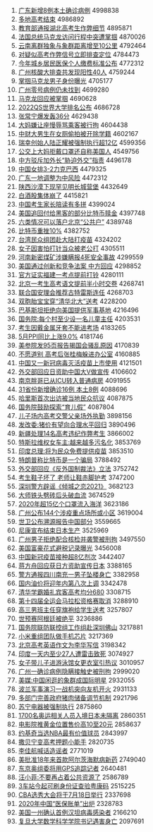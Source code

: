 1. [广东新增8例本土确诊病例](http://www.baidu.com/baidu?cl=3&tn=SE_baiduhomet8_jmjb7mjw&rsv_dl=fyb_top&fr=top1000&wd=%B9%E3%B6%AB%D0%C2%D4%F68%C0%FD%B1%BE%CD%C1%C8%B7%D5%EF%B2%A1%C0%FD) 4998838
1. [多地高考结束](http://www.baidu.com/baidu?cl=3&tn=SE_baiduhomet8_jmjb7mjw&rsv_dl=fyb_top&fr=top1000&wd=%B6%E0%B5%D8%B8%DF%BF%BC%BD%E1%CA%F8) 4986892
1. [教育部通报湖北高考生作弊细节](http://www.baidu.com/baidu?cl=3&tn=SE_baiduhomet8_jmjb7mjw&rsv_dl=fyb_top&fr=top1000&wd=%BD%CC%D3%FD%B2%BF%CD%A8%B1%A8%BA%FE%B1%B1%B8%DF%BF%BC%C9%FA%D7%F7%B1%D7%CF%B8%BD%DA) 4895871
1. [法国总统马克龙访问行程中突遭掌掴](http://www.baidu.com/baidu?cl=3&tn=SE_baiduhomet8_jmjb7mjw&rsv_dl=fyb_top&fr=top1000&wd=%B7%A8%B9%FA%D7%DC%CD%B3%C2%ED%BF%CB%C1%FA%B7%C3%CE%CA%D0%D0%B3%CC%D6%D0%CD%BB%D4%E2%D5%C6%DE%E2) 4870026
1. [云南离群独象与象群距离增至10公里](http://www.baidu.com/baidu?cl=3&tn=SE_baiduhomet8_jmjb7mjw&rsv_dl=fyb_top&fr=top1000&wd=%D4%C6%C4%CF%C0%EB%C8%BA%B6%C0%CF%F3%D3%EB%CF%F3%C8%BA%BE%E0%C0%EB%D4%F6%D6%C110%B9%AB%C0%EF) 4792464
1. [对疑似高考作弊信号立即排查定位](http://www.baidu.com/baidu?cl=3&tn=SE_baiduhomet8_jmjb7mjw&rsv_dl=fyb_top&fr=top1000&wd=%B6%D4%D2%C9%CB%C6%B8%DF%BF%BC%D7%F7%B1%D7%D0%C5%BA%C5%C1%A2%BC%B4%C5%C5%B2%E9%B6%A8%CE%BB) 4784473
1. [今年城乡居民医保个人缴费标准公布](http://www.baidu.com/baidu?cl=3&tn=SE_baiduhomet8_jmjb7mjw&rsv_dl=fyb_top&fr=top1000&wd=%BD%F1%C4%EA%B3%C7%CF%E7%BE%D3%C3%F1%D2%BD%B1%A3%B8%F6%C8%CB%BD%C9%B7%D1%B1%EA%D7%BC%B9%AB%B2%BC) 4772312
1. [广州核酸大排查共发现阳性40人](http://www.baidu.com/baidu?cl=3&tn=SE_baiduhomet8_jmjb7mjw&rsv_dl=fyb_top&fr=top1000&wd=%B9%E3%D6%DD%BA%CB%CB%E1%B4%F3%C5%C5%B2%E9%B9%B2%B7%A2%CF%D6%D1%F4%D0%D440%C8%CB) 4759244
1. [掌掴马克龙男子身份曝光](http://www.baidu.com/baidu?cl=3&tn=SE_baiduhomet8_jmjb7mjw&rsv_dl=fyb_top&fr=top1000&wd=%D5%C6%DE%E2%C2%ED%BF%CB%C1%FA%C4%D0%D7%D3%C9%ED%B7%DD%C6%D8%B9%E2) 4705177
1. [广州零号病例仍未找到](http://www.baidu.com/baidu?cl=3&tn=SE_baiduhomet8_jmjb7mjw&rsv_dl=fyb_top&fr=top1000&wd=%B9%E3%D6%DD%C1%E3%BA%C5%B2%A1%C0%FD%C8%D4%CE%B4%D5%D2%B5%BD) 4699280
1. [马克龙回应被掌掴](http://www.baidu.com/baidu?cl=3&tn=SE_baiduhomet8_jmjb7mjw&rsv_dl=fyb_top&fr=top1000&wd=%C2%ED%BF%CB%C1%FA%BB%D8%D3%A6%B1%BB%D5%C6%DE%E2) 4690628
1. [2022QS世界大学排名公布](http://www.baidu.com/baidu?cl=3&tn=SE_baiduhomet8_jmjb7mjw&rsv_dl=fyb_top&fr=top1000&wd=2022QS%CA%C0%BD%E7%B4%F3%D1%A7%C5%C5%C3%FB%B9%AB%B2%BC) 4686728
1. [张常宁爆发轰36分](http://www.baidu.com/baidu?cl=3&tn=SE_baiduhomet8_jmjb7mjw&rsv_dl=fyb_top&fr=top1000&wd=%D5%C5%B3%A3%C4%FE%B1%AC%B7%A2%BA%E436%B7%D6) 4629438
1. [大妈嫌让座慢辱骂乘客被行拘](http://www.baidu.com/baidu?cl=3&tn=SE_baiduhomet8_jmjb7mjw&rsv_dl=fyb_top&fr=top1000&wd=%B4%F3%C2%E8%CF%D3%C8%C3%D7%F9%C2%FD%C8%E8%C2%EE%B3%CB%BF%CD%B1%BB%D0%D0%BE%D0) 4604438
1. [中财大男生在女厕偷拍被开除学籍](http://www.baidu.com/baidu?cl=3&tn=SE_baiduhomet8_jmjb7mjw&rsv_dl=fyb_top&fr=top1000&wd=%D6%D0%B2%C6%B4%F3%C4%D0%C9%FA%D4%DA%C5%AE%B2%DE%CD%B5%C5%C4%B1%BB%BF%AA%B3%FD%D1%A7%BC%AE) 4602167
1. [瑞幸创始人陆正耀被强制执行超12亿](http://www.baidu.com/baidu?cl=3&tn=SE_baiduhomet8_jmjb7mjw&rsv_dl=fyb_top&fr=top1000&wd=%C8%F0%D0%D2%B4%B4%CA%BC%C8%CB%C2%BD%D5%FD%D2%AB%B1%BB%C7%BF%D6%C6%D6%B4%D0%D0%B3%AC12%D2%DA) 4599356
1. [公交上大妈拒戴口罩还自称美国人](http://www.baidu.com/baidu?cl=3&tn=SE_baiduhomet8_jmjb7mjw&rsv_dl=fyb_top&fr=top1000&wd=%B9%AB%BD%BB%C9%CF%B4%F3%C2%E8%BE%DC%B4%F7%BF%DA%D5%D6%BB%B9%D7%D4%B3%C6%C3%C0%B9%FA%C8%CB) 4549756
1. [中方驳斥加外长“胁迫外交”指责](http://www.baidu.com/baidu?cl=3&tn=SE_baiduhomet8_jmjb7mjw&rsv_dl=fyb_top&fr=top1000&wd=%D6%D0%B7%BD%B2%B5%B3%E2%BC%D3%CD%E2%B3%A4%A1%B0%D0%B2%C6%C8%CD%E2%BD%BB%A1%B1%D6%B8%D4%F0) 4496178
1. [中国女排3-2力克巴西](http://www.baidu.com/baidu?cl=3&tn=SE_baiduhomet8_jmjb7mjw&rsv_dl=fyb_top&fr=top1000&wd=%D6%D0%B9%FA%C5%AE%C5%C53-2%C1%A6%BF%CB%B0%CD%CE%F7) 4479325
1. [广东一地调整为中风险](http://www.baidu.com/baidu?cl=3&tn=SE_baiduhomet8_jmjb7mjw&rsv_dl=fyb_top&fr=top1000&wd=%B9%E3%B6%AB%D2%BB%B5%D8%B5%F7%D5%FB%CE%AA%D6%D0%B7%E7%CF%D5) 4472312
1. [陕西沙漠下现罕见明长城营堡](http://www.baidu.com/baidu?cl=3&tn=SE_baiduhomet8_jmjb7mjw&rsv_dl=fyb_top&fr=top1000&wd=%C9%C2%CE%F7%C9%B3%C4%AE%CF%C2%CF%D6%BA%B1%BC%FB%C3%F7%B3%A4%B3%C7%D3%AA%B1%A4) 4432649
1. [白酒股集体崩了](http://www.baidu.com/baidu?cl=3&tn=SE_baiduhomet8_jmjb7mjw&rsv_dl=fyb_top&fr=top1000&wd=%B0%D7%BE%C6%B9%C9%BC%AF%CC%E5%B1%C0%C1%CB) 4415821
1. [中国考生家长陪读有多拼](http://www.baidu.com/baidu?cl=3&tn=SE_baiduhomet8_jmjb7mjw&rsv_dl=fyb_top&fr=top1000&wd=%D6%D0%B9%FA%BF%BC%C9%FA%BC%D2%B3%A4%C5%E3%B6%C1%D3%D0%B6%E0%C6%B4) 4399024
1. [美国追回付给黑客的部分比特币赎金](http://www.baidu.com/baidu?cl=3&tn=SE_baiduhomet8_jmjb7mjw&rsv_dl=fyb_top&fr=top1000&wd=%C3%C0%B9%FA%D7%B7%BB%D8%B8%B6%B8%F8%BA%DA%BF%CD%B5%C4%B2%BF%B7%D6%B1%C8%CC%D8%B1%D2%CA%EA%BD%F0) 4397748
1. [六类情况可以落户北京“公共户”](http://www.baidu.com/baidu?cl=3&tn=SE_baiduhomet8_jmjb7mjw&rsv_dl=fyb_top&fr=top1000&wd=%C1%F9%C0%E0%C7%E9%BF%F6%BF%C9%D2%D4%C2%E4%BB%A7%B1%B1%BE%A9%A1%B0%B9%AB%B9%B2%BB%A7%A1%B1) 4389748
1. [比特币重挫10%](http://www.baidu.com/baidu?cl=3&tn=SE_baiduhomet8_jmjb7mjw&rsv_dl=fyb_top&fr=top1000&wd=%B1%C8%CC%D8%B1%D2%D6%D8%B4%EC10%25) 4382752
1. [台湾民众组团赴大陆打疫苗](http://www.baidu.com/baidu?cl=3&tn=SE_baiduhomet8_jmjb7mjw&rsv_dl=fyb_top&fr=top1000&wd=%CC%A8%CD%E5%C3%F1%D6%DA%D7%E9%CD%C5%B8%B0%B4%F3%C2%BD%B4%F2%D2%DF%C3%E7) 4324202
1. [女子因害怕打针当众被老公打](http://www.baidu.com/baidu?cl=3&tn=SE_baiduhomet8_jmjb7mjw&rsv_dl=fyb_top&fr=top1000&wd=%C5%AE%D7%D3%D2%F2%BA%A6%C5%C2%B4%F2%D5%EB%B5%B1%D6%DA%B1%BB%C0%CF%B9%AB%B4%F2) 4305511
1. [河南新密煤矿涉嫌瞒报4死安全事故](http://www.baidu.com/baidu?cl=3&tn=SE_baiduhomet8_jmjb7mjw&rsv_dl=fyb_top&fr=top1000&wd=%BA%D3%C4%CF%D0%C2%C3%DC%C3%BA%BF%F3%C9%E6%CF%D3%C2%F7%B1%A84%CB%C0%B0%B2%C8%AB%CA%C2%B9%CA) 4299559
1. [美国通过创新和竞争法案 中方回应](http://www.baidu.com/baidu?cl=3&tn=SE_baiduhomet8_jmjb7mjw&rsv_dl=fyb_top&fr=top1000&wd=%C3%C0%B9%FA%CD%A8%B9%FD%B4%B4%D0%C2%BA%CD%BE%BA%D5%F9%B7%A8%B0%B8%20%D6%D0%B7%BD%BB%D8%D3%A6) 4298852
1. [官方证实福建一考点提前打铃](http://www.baidu.com/baidu?cl=3&tn=SE_baiduhomet8_jmjb7mjw&rsv_dl=fyb_top&fr=top1000&wd=%B9%D9%B7%BD%D6%A4%CA%B5%B8%A3%BD%A8%D2%BB%BF%BC%B5%E3%CC%E1%C7%B0%B4%F2%C1%E5) 4280111
1. [北京一考生高考语文提前半小时交卷](http://www.baidu.com/baidu?cl=3&tn=SE_baiduhomet8_jmjb7mjw&rsv_dl=fyb_top&fr=top1000&wd=%B1%B1%BE%A9%D2%BB%BF%BC%C9%FA%B8%DF%BF%BC%D3%EF%CE%C4%CC%E1%C7%B0%B0%EB%D0%A1%CA%B1%BD%BB%BE%ED) 4268741
1. [联合国安理会推荐古特雷斯连任](http://www.baidu.com/baidu?cl=3&tn=SE_baiduhomet8_jmjb7mjw&rsv_dl=fyb_top&fr=top1000&wd=%C1%AA%BA%CF%B9%FA%B0%B2%C0%ED%BB%E1%CD%C6%BC%F6%B9%C5%CC%D8%C0%D7%CB%B9%C1%AC%C8%CE) 4268703
1. [双胞胎宝宝穿“清华北大”送考](http://www.baidu.com/baidu?cl=3&tn=SE_baiduhomet8_jmjb7mjw&rsv_dl=fyb_top&fr=top1000&wd=%CB%AB%B0%FB%CC%A5%B1%A6%B1%A6%B4%A9%A1%B0%C7%E5%BB%AA%B1%B1%B4%F3%A1%B1%CB%CD%BF%BC) 4228200
1. [巴基斯坦拒绝向美国提供军事基地](http://www.baidu.com/baidu?cl=3&tn=SE_baiduhomet8_jmjb7mjw&rsv_dl=fyb_top&fr=top1000&wd=%B0%CD%BB%F9%CB%B9%CC%B9%BE%DC%BE%F8%CF%F2%C3%C0%B9%FA%CC%E1%B9%A9%BE%FC%CA%C2%BB%F9%B5%D8) 4216496
1. [国务院:每个村至少设一名儿童主任](http://www.baidu.com/baidu?cl=3&tn=SE_baiduhomet8_jmjb7mjw&rsv_dl=fyb_top&fr=top1000&wd=%B9%FA%CE%F1%D4%BA%3A%C3%BF%B8%F6%B4%E5%D6%C1%C9%D9%C9%E8%D2%BB%C3%FB%B6%F9%CD%AF%D6%F7%C8%CE) 4203531
1. [考生因戴金属牙套不能进考场](http://www.baidu.com/baidu?cl=3&tn=SE_baiduhomet8_jmjb7mjw&rsv_dl=fyb_top&fr=top1000&wd=%BF%BC%C9%FA%D2%F2%B4%F7%BD%F0%CA%F4%D1%C0%CC%D7%B2%BB%C4%DC%BD%F8%BF%BC%B3%A1) 4183265
1. [5月PPI同比上涨9.0%](http://www.baidu.com/baidu?cl=3&tn=SE_baiduhomet8_jmjb7mjw&rsv_dl=fyb_top&fr=top1000&wd=5%D4%C2PPI%CD%AC%B1%C8%C9%CF%D5%C79.0%25) 4181746
1. [美参院发95页报告揭国会骚乱原因](http://www.baidu.com/baidu?cl=3&tn=SE_baiduhomet8_jmjb7mjw&rsv_dl=fyb_top&fr=top1000&wd=%C3%C0%B2%CE%D4%BA%B7%A295%D2%B3%B1%A8%B8%E6%BD%D2%B9%FA%BB%E1%C9%A7%C2%D2%D4%AD%D2%F2) 4170839
1. [不愿道别 高考后张桂梅躲进办公室](http://www.baidu.com/baidu?cl=3&tn=SE_baiduhomet8_jmjb7mjw&rsv_dl=fyb_top&fr=top1000&wd=%B2%BB%D4%B8%B5%C0%B1%F0%20%B8%DF%BF%BC%BA%F3%D5%C5%B9%F0%C3%B7%B6%E3%BD%F8%B0%EC%B9%AB%CA%D2) 4160885
1. [中国又一新冠病毒灭活疫苗上市使用](http://www.baidu.com/baidu?cl=3&tn=SE_baiduhomet8_jmjb7mjw&rsv_dl=fyb_top&fr=top1000&wd=%D6%D0%B9%FA%D3%D6%D2%BB%D0%C2%B9%DA%B2%A1%B6%BE%C3%F0%BB%EE%D2%DF%C3%E7%C9%CF%CA%D0%CA%B9%D3%C3) 4121501
1. [外交部回应日资助中国大V做宣传](http://www.baidu.com/baidu?cl=3&tn=SE_baiduhomet8_jmjb7mjw&rsv_dl=fyb_top&fr=top1000&wd=%CD%E2%BD%BB%B2%BF%BB%D8%D3%A6%C8%D5%D7%CA%D6%FA%D6%D0%B9%FA%B4%F3V%D7%F6%D0%FB%B4%AB) 4106602
1. [南京胖哥已从ICU转入普通病房](http://www.baidu.com/baidu?cl=3&tn=SE_baiduhomet8_jmjb7mjw&rsv_dl=fyb_top&fr=top1000&wd=%C4%CF%BE%A9%C5%D6%B8%E7%D2%D1%B4%D3ICU%D7%AA%C8%EB%C6%D5%CD%A8%B2%A1%B7%BF) 4091955
1. [31省份新增确诊16例 本土8例](http://www.baidu.com/baidu?cl=3&tn=SE_baiduhomet8_jmjb7mjw&rsv_dl=fyb_top&fr=top1000&wd=31%CA%A1%B7%DD%D0%C2%D4%F6%C8%B7%D5%EF16%C0%FD%20%B1%BE%CD%C18%C0%FD) 4088696
1. [哈里斯首次出访被当地民众抗议](http://www.baidu.com/baidu?cl=3&tn=SE_baiduhomet8_jmjb7mjw&rsv_dl=fyb_top&fr=top1000&wd=%B9%FE%C0%EF%CB%B9%CA%D7%B4%CE%B3%F6%B7%C3%B1%BB%B5%B1%B5%D8%C3%F1%D6%DA%BF%B9%D2%E9) 4087875
1. [国务院鼓励探索“育儿假”](http://www.baidu.com/baidu?cl=3&tn=SE_baiduhomet8_jmjb7mjw&rsv_dl=fyb_top&fr=top1000&wd=%B9%FA%CE%F1%D4%BA%B9%C4%C0%F8%CC%BD%CB%F7%A1%B0%D3%FD%B6%F9%BC%D9%A1%B1) 4087804
1. [儿子场内高考交警父亲场外执勤](http://www.baidu.com/baidu?cl=3&tn=SE_baiduhomet8_jmjb7mjw&rsv_dl=fyb_top&fr=top1000&wd=%B6%F9%D7%D3%B3%A1%C4%DA%B8%DF%BF%BC%BD%BB%BE%AF%B8%B8%C7%D7%B3%A1%CD%E2%D6%B4%C7%DA) 3898156
1. [发改委:猪价有望向合理水平回归](http://www.baidu.com/baidu?cl=3&tn=SE_baiduhomet8_jmjb7mjw&rsv_dl=fyb_top&fr=top1000&wd=%B7%A2%B8%C4%CE%AF%3A%D6%ED%BC%DB%D3%D0%CD%FB%CF%F2%BA%CF%C0%ED%CB%AE%C6%BD%BB%D8%B9%E9) 3890496
1. [新疆处理14名高考违纪作弊考生](http://www.baidu.com/baidu?cl=3&tn=SE_baiduhomet8_jmjb7mjw&rsv_dl=fyb_top&fr=top1000&wd=%D0%C2%BD%AE%B4%A6%C0%ED14%C3%FB%B8%DF%BF%BC%CE%A5%BC%CD%D7%F7%B1%D7%BF%BC%C9%FA) 3866002
1. [特斯拉维权女车主:越来越多污名化](http://www.baidu.com/baidu?cl=3&tn=SE_baiduhomet8_jmjb7mjw&rsv_dl=fyb_top&fr=top1000&wd=%CC%D8%CB%B9%C0%AD%CE%AC%C8%A8%C5%AE%B3%B5%D6%F7%3A%D4%BD%C0%B4%D4%BD%B6%E0%CE%DB%C3%FB%BB%AF) 3853769
1. [印度总理:将为民众免费提供疫苗](http://www.baidu.com/baidu?cl=3&tn=SE_baiduhomet8_jmjb7mjw&rsv_dl=fyb_top&fr=top1000&wd=%D3%A1%B6%C8%D7%DC%C0%ED%3A%BD%AB%CE%AA%C3%F1%D6%DA%C3%E2%B7%D1%CC%E1%B9%A9%D2%DF%C3%E7) 3853510
1. [特朗普称比特币是一个骗局](http://www.baidu.com/baidu?cl=3&tn=SE_baiduhomet8_jmjb7mjw&rsv_dl=fyb_top&fr=top1000&wd=%CC%D8%C0%CA%C6%D5%B3%C6%B1%C8%CC%D8%B1%D2%CA%C7%D2%BB%B8%F6%C6%AD%BE%D6) 3788492
1. [外交部回应《反外国制裁法》立法](http://www.baidu.com/baidu?cl=3&tn=SE_baiduhomet8_jmjb7mjw&rsv_dl=fyb_top&fr=top1000&wd=%CD%E2%BD%BB%B2%BF%BB%D8%D3%A6%A1%B6%B7%B4%CD%E2%B9%FA%D6%C6%B2%C3%B7%A8%A1%B7%C1%A2%B7%A8) 3752742
1. [考生鞋子坏了 老师让鞋赤脚护考](http://www.baidu.com/baidu?cl=3&tn=SE_baiduhomet8_jmjb7mjw&rsv_dl=fyb_top&fr=top1000&wd=%BF%BC%C9%FA%D0%AC%D7%D3%BB%B5%C1%CB%20%C0%CF%CA%A6%C8%C3%D0%AC%B3%E0%BD%C5%BB%A4%BF%BC) 3747200
1. [深圳警方辟谣《倾城之恋2021》](http://www.baidu.com/baidu?cl=3&tn=SE_baiduhomet8_jmjb7mjw&rsv_dl=fyb_top&fr=top1000&wd=%C9%EE%DB%DA%BE%AF%B7%BD%B1%D9%D2%A5%A1%B6%C7%E3%B3%C7%D6%AE%C1%B52021%A1%B7) 3682123
1. [大师铁头劈砖后头破血流](http://www.baidu.com/baidu?cl=3&tn=SE_baiduhomet8_jmjb7mjw&rsv_dl=fyb_top&fr=top1000&wd=%B4%F3%CA%A6%CC%FA%CD%B7%C5%FC%D7%A9%BA%F3%CD%B7%C6%C6%D1%AA%C1%F7) 3674529
1. [2020年超15亿个口罩流入海洋](http://www.baidu.com/baidu?cl=3&tn=SE_baiduhomet8_jmjb7mjw&rsv_dl=fyb_top&fr=top1000&wd=2020%C4%EA%B3%AC15%D2%DA%B8%F6%BF%DA%D5%D6%C1%F7%C8%EB%BA%A3%D1%F3) 3623186
1. [广州公布144个涉疫重点场所或小区](http://www.baidu.com/baidu?cl=3&tn=SE_baiduhomet8_jmjb7mjw&rsv_dl=fyb_top&fr=top1000&wd=%B9%E3%D6%DD%B9%AB%B2%BC144%B8%F6%C9%E6%D2%DF%D6%D8%B5%E3%B3%A1%CB%F9%BB%F2%D0%A1%C7%F8) 3619004
1. [世卫公布溯源报告中国部分](http://www.baidu.com/baidu?cl=3&tn=SE_baiduhomet8_jmjb7mjw&rsv_dl=fyb_top&fr=top1000&wd=%CA%C0%CE%C0%B9%AB%B2%BC%CB%DD%D4%B4%B1%A8%B8%E6%D6%D0%B9%FA%B2%BF%B7%D6) 3559665
1. [尼康宣布结束日本生产](http://www.baidu.com/baidu?cl=3&tn=SE_baiduhomet8_jmjb7mjw&rsv_dl=fyb_top&fr=top1000&wd=%C4%E1%BF%B5%D0%FB%B2%BC%BD%E1%CA%F8%C8%D5%B1%BE%C9%FA%B2%FA) 3525969
1. [广州男子拒绝配合核检并袭警被刑拘](http://www.baidu.com/baidu?cl=3&tn=SE_baiduhomet8_jmjb7mjw&rsv_dl=fyb_top&fr=top1000&wd=%B9%E3%D6%DD%C4%D0%D7%D3%BE%DC%BE%F8%C5%E4%BA%CF%BA%CB%BC%EC%B2%A2%CF%AE%BE%AF%B1%BB%D0%CC%BE%D0) 3497550
1. [美国富豪花式避税记录曝光](http://www.baidu.com/baidu?cl=3&tn=SE_baiduhomet8_jmjb7mjw&rsv_dl=fyb_top&fr=top1000&wd=%C3%C0%B9%FA%B8%BB%BA%C0%BB%A8%CA%BD%B1%DC%CB%B0%BC%C7%C2%BC%C6%D8%B9%E2) 3456008
1. [中国新冠疫苗接种超8亿剂次](http://www.baidu.com/baidu?cl=3&tn=SE_baiduhomet8_jmjb7mjw&rsv_dl=fyb_top&fr=top1000&wd=%D6%D0%B9%FA%D0%C2%B9%DA%D2%DF%C3%E7%BD%D3%D6%D6%B3%AC8%D2%DA%BC%C1%B4%CE) 3442407
1. [蒋方舟回应获日方资助宣传日本](http://www.baidu.com/baidu?cl=3&tn=SE_baiduhomet8_jmjb7mjw&rsv_dl=fyb_top&fr=top1000&wd=%BD%AF%B7%BD%D6%DB%BB%D8%D3%A6%BB%F1%C8%D5%B7%BD%D7%CA%D6%FA%D0%FB%B4%AB%C8%D5%B1%BE) 3388165
1. [警方通报四川南充一男子坠楼身亡](http://www.baidu.com/baidu?cl=3&tn=SE_baiduhomet8_jmjb7mjw&rsv_dl=fyb_top&fr=top1000&wd=%BE%AF%B7%BD%CD%A8%B1%A8%CB%C4%B4%A8%C4%CF%B3%E4%D2%BB%C4%D0%D7%D3%D7%B9%C2%A5%C9%ED%CD%F6) 3382958
1. [国内油价将迎年内第八次上调](http://www.baidu.com/baidu?cl=3&tn=SE_baiduhomet8_jmjb7mjw&rsv_dl=fyb_top&fr=top1000&wd=%B9%FA%C4%DA%D3%CD%BC%DB%BD%AB%D3%AD%C4%EA%C4%DA%B5%DA%B0%CB%B4%CE%C9%CF%B5%F7) 3342478
1. [清华学霸婚礼宾客高考均分680](http://www.baidu.com/baidu?cl=3&tn=SE_baiduhomet8_jmjb7mjw&rsv_dl=fyb_top&fr=top1000&wd=%C7%E5%BB%AA%D1%A7%B0%D4%BB%E9%C0%F1%B1%F6%BF%CD%B8%DF%BF%BC%BE%F9%B7%D6680) 3308715
1. [第十四届全运会马拉松资格赛取消](http://www.baidu.com/baidu?cl=3&tn=SE_baiduhomet8_jmjb7mjw&rsv_dl=fyb_top&fr=top1000&wd=%B5%DA%CA%AE%CB%C4%BD%EC%C8%AB%D4%CB%BB%E1%C2%ED%C0%AD%CB%C9%D7%CA%B8%F1%C8%FC%C8%A1%CF%FB) 3288910
1. [高三男班主任穿旗袍给学生送考](http://www.baidu.com/baidu?cl=3&tn=SE_baiduhomet8_jmjb7mjw&rsv_dl=fyb_top&fr=top1000&wd=%B8%DF%C8%FD%C4%D0%B0%E0%D6%F7%C8%CE%B4%A9%C6%EC%C5%DB%B8%F8%D1%A7%C9%FA%CB%CD%BF%BC) 3257807
1. [世预赛阿根廷被绝平](http://www.baidu.com/baidu?cl=3&tn=SE_baiduhomet8_jmjb7mjw&rsv_dl=fyb_top&fr=top1000&wd=%CA%C0%D4%A4%C8%FC%B0%A2%B8%F9%CD%A2%B1%BB%BE%F8%C6%BD) 3236886
1. [国务院联防联控组工作组赴深圳佛山](http://www.baidu.com/baidu?cl=3&tn=SE_baiduhomet8_jmjb7mjw&rsv_dl=fyb_top&fr=top1000&wd=%B9%FA%CE%F1%D4%BA%C1%AA%B7%C0%C1%AA%BF%D8%D7%E9%B9%A4%D7%F7%D7%E9%B8%B0%C9%EE%DB%DA%B7%F0%C9%BD) 3217881
1. [小米重组团队做手机芯片](http://www.baidu.com/baidu?cl=3&tn=SE_baiduhomet8_jmjb7mjw&rsv_dl=fyb_top&fr=top1000&wd=%D0%A1%C3%D7%D6%D8%D7%E9%CD%C5%B6%D3%D7%F6%CA%D6%BB%FA%D0%BE%C6%AC) 3217369
1. [北京高考英语作文为李华写信](http://www.baidu.com/baidu?cl=3&tn=SE_baiduhomet8_jmjb7mjw&rsv_dl=fyb_top&fr=top1000&wd=%B1%B1%BE%A9%B8%DF%BF%BC%D3%A2%D3%EF%D7%F7%CE%C4%CE%AA%C0%EE%BB%AA%D0%B4%D0%C5) 3198342
1. [印度一天内至少27人遭雷击致死](http://www.baidu.com/baidu?cl=3&tn=SE_baiduhomet8_jmjb7mjw&rsv_dl=fyb_top&fr=top1000&wd=%D3%A1%B6%C8%D2%BB%CC%EC%C4%DA%D6%C1%C9%D927%C8%CB%D4%E2%C0%D7%BB%F7%D6%C2%CB%C0) 3074927
1. [女子带儿子进游泳馆女更衣室引热议](http://www.baidu.com/baidu?cl=3&tn=SE_baiduhomet8_jmjb7mjw&rsv_dl=fyb_top&fr=top1000&wd=%C5%AE%D7%D3%B4%F8%B6%F9%D7%D3%BD%F8%D3%CE%D3%BE%B9%DD%C5%AE%B8%FC%D2%C2%CA%D2%D2%FD%C8%C8%D2%E9) 3010957
1. [广州一确诊病例隐瞒接触史被刑拘](http://www.baidu.com/baidu?cl=3&tn=SE_baiduhomet8_jmjb7mjw&rsv_dl=fyb_top&fr=top1000&wd=%B9%E3%D6%DD%D2%BB%C8%B7%D5%EF%B2%A1%C0%FD%D2%FE%C2%F7%BD%D3%B4%A5%CA%B7%B1%BB%D0%CC%BE%D0) 2999020
1. [美媒:中国闲逛的象群成国际明星](http://www.baidu.com/baidu?cl=3&tn=SE_baiduhomet8_jmjb7mjw&rsv_dl=fyb_top&fr=top1000&wd=%C3%C0%C3%BD%3A%D6%D0%B9%FA%CF%D0%B9%E4%B5%C4%CF%F3%C8%BA%B3%C9%B9%FA%BC%CA%C3%F7%D0%C7) 2932055
1. [波兰军事演习一战机突向友机开火](http://www.baidu.com/baidu?cl=3&tn=SE_baiduhomet8_jmjb7mjw&rsv_dl=fyb_top&fr=top1000&wd=%B2%A8%C0%BC%BE%FC%CA%C2%D1%DD%CF%B0%D2%BB%D5%BD%BB%FA%CD%BB%CF%F2%D3%D1%BB%FA%BF%AA%BB%F0) 2931133
1. [多部门完善政府猪肉储备调节机制](http://www.baidu.com/baidu?cl=3&tn=SE_baiduhomet8_jmjb7mjw&rsv_dl=fyb_top&fr=top1000&wd=%B6%E0%B2%BF%C3%C5%CD%EA%C9%C6%D5%FE%B8%AE%D6%ED%C8%E2%B4%A2%B1%B8%B5%F7%BD%DA%BB%FA%D6%C6) 2921796
1. [苏宁电器被强制执行](http://www.baidu.com/baidu?cl=3&tn=SE_baiduhomet8_jmjb7mjw&rsv_dl=fyb_top&fr=top1000&wd=%CB%D5%C4%FE%B5%E7%C6%F7%B1%BB%C7%BF%D6%C6%D6%B4%D0%D0) 2875860
1. [1700名奥运相关人员入境日本未隔离](http://www.baidu.com/baidu?cl=3&tn=SE_baiduhomet8_jmjb7mjw&rsv_dl=fyb_top&fr=top1000&wd=1700%C3%FB%B0%C2%D4%CB%CF%E0%B9%D8%C8%CB%D4%B1%C8%EB%BE%B3%C8%D5%B1%BE%CE%B4%B8%F4%C0%EB) 2860351
1. [电影院推黄金位置售价高10至20元](http://www.baidu.com/baidu?cl=3&tn=SE_baiduhomet8_jmjb7mjw&rsv_dl=fyb_top&fr=top1000&wd=%B5%E7%D3%B0%D4%BA%CD%C6%BB%C6%BD%F0%CE%BB%D6%C3%CA%DB%BC%DB%B8%DF10%D6%C120%D4%AA) 2858637
1. [约基奇当选NBA最有价值球员](http://www.baidu.com/baidu?cl=3&tn=SE_baiduhomet8_jmjb7mjw&rsv_dl=fyb_top&fr=top1000&wd=%D4%BC%BB%F9%C6%E6%B5%B1%D1%A1NBA%D7%EE%D3%D0%BC%DB%D6%B5%C7%F2%D4%B1) 2843997
1. [撒贝宁变高考押题小能手](http://www.baidu.com/baidu?cl=3&tn=SE_baiduhomet8_jmjb7mjw&rsv_dl=fyb_top&fr=top1000&wd=%C8%F6%B1%B4%C4%FE%B1%E4%B8%DF%BF%BC%D1%BA%CC%E2%D0%A1%C4%DC%CA%D6) 2820735
1. [李佳航喊话造谣者](http://www.baidu.com/baidu?cl=3&tn=SE_baiduhomet8_jmjb7mjw&rsv_dl=fyb_top&fr=top1000&wd=%C0%EE%BC%D1%BA%BD%BA%B0%BB%B0%D4%EC%D2%A5%D5%DF) 2771019
1. [美批准18年来首款阿尔茨海默病新药](http://www.baidu.com/baidu?cl=3&tn=SE_baiduhomet8_jmjb7mjw&rsv_dl=fyb_top&fr=top1000&wd=%C3%C0%C5%FA%D7%BC18%C4%EA%C0%B4%CA%D7%BF%EE%B0%A2%B6%FB%B4%C4%BA%A3%C4%AC%B2%A1%D0%C2%D2%A9) 2749040
1. [东京奥组委将用GPS追踪记者](http://www.baidu.com/baidu?cl=3&tn=SE_baiduhomet8_jmjb7mjw&rsv_dl=fyb_top&fr=top1000&wd=%B6%AB%BE%A9%B0%C2%D7%E9%CE%AF%BD%AB%D3%C3GPS%D7%B7%D7%D9%BC%C7%D5%DF) 2640481
1. [汪小菲:不要再占着公共资源了](http://www.baidu.com/baidu?cl=3&tn=SE_baiduhomet8_jmjb7mjw&rsv_dl=fyb_top&fr=top1000&wd=%CD%F4%D0%A1%B7%C6%3A%B2%BB%D2%AA%D4%D9%D5%BC%D7%C5%B9%AB%B9%B2%D7%CA%D4%B4%C1%CB) 2586789
1. [3车站今起可刷身份证查验粤康码](http://www.baidu.com/baidu?cl=3&tn=SE_baiduhomet8_jmjb7mjw&rsv_dl=fyb_top&fr=top1000&wd=3%B3%B5%D5%BE%BD%F1%C6%F0%BF%C9%CB%A2%C9%ED%B7%DD%D6%A4%B2%E9%D1%E9%D4%C1%BF%B5%C2%EB) 2515225
1. [CBA选秀大会将于7月18日举行](http://www.baidu.com/baidu?cl=3&tn=SE_baiduhomet8_jmjb7mjw&rsv_dl=fyb_top&fr=top1000&wd=CBA%D1%A1%D0%E3%B4%F3%BB%E1%BD%AB%D3%DA7%D4%C218%C8%D5%BE%D9%D0%D0) 2337698
1. [2020年中国“医保账单”出炉](http://www.baidu.com/baidu?cl=3&tn=SE_baiduhomet8_jmjb7mjw&rsv_dl=fyb_top&fr=top1000&wd=2020%C4%EA%D6%D0%B9%FA%A1%B0%D2%BD%B1%A3%D5%CB%B5%A5%A1%B1%B3%F6%C2%AF) 2328783
1. [美国一州确认首例汉坦病毒感染者](http://www.baidu.com/baidu?cl=3&tn=SE_baiduhomet8_jmjb7mjw&rsv_dl=fyb_top&fr=top1000&wd=%C3%C0%B9%FA%D2%BB%D6%DD%C8%B7%C8%CF%CA%D7%C0%FD%BA%BA%CC%B9%B2%A1%B6%BE%B8%D0%C8%BE%D5%DF) 2166210
1. [复旦大学数学科学学院书记遇害身亡](http://www.baidu.com/baidu?cl=3&tn=SE_baiduhomet8_jmjb7mjw&rsv_dl=fyb_top&fr=top1000&wd=%B8%B4%B5%A9%B4%F3%D1%A7%CA%FD%D1%A7%BF%C6%D1%A7%D1%A7%D4%BA%CA%E9%BC%C7%D3%F6%BA%A6%C9%ED%CD%F6) 2097691